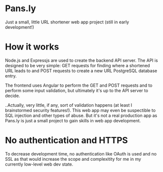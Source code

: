 # Pans.ly
Just a small, little URL shortener web app project (still in early development!)

# How it works
Node.js and Expressjs are used to create the backend API server. The API is designed to be very simple: GET requests for finding where a shortened URL leads to and POST requests to create a new URL PostgreSQL database entry.

The frontend uses Angular to perform the GET and POST requests and to perform some input validation, but ultimately it's up to the API server to decide.

..Actually, very little, if any, sort of validation happens (at least I brainstormed security features!). This web app may even be suspectible to SQL injection and other types of abuse. But it's not a real production app as Pans.ly is just a small project to gain skills in web app development.

# No authentication and HTTPS
To decrease development time, no authentication like OAuth is used and no SSL as that would increase the scope and complexitity for me in my currently low-level web dev state.
